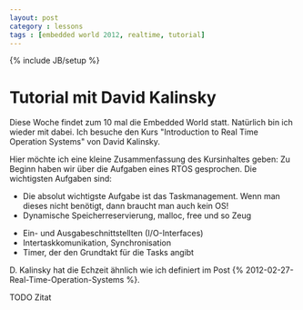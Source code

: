 ```yaml
---
layout: post
category : lessons
tags : [embedded world 2012, realtime, tutorial]
---
```

{% include JB/setup %}

# Tutorial mit David Kalinsky

Diese Woche findet zum 10 mal die Embedded World statt. Natürlich bin ich wieder
mit dabei. Ich besuche den Kurs "Introduction to Real Time Operation Systems" 
von David Kalinsky. 

Hier möchte ich eine kleine Zusammenfassung des Kursinhaltes geben: 
Zu Beginn haben wir über die Aufgaben eines RTOS gesprochen. Die wichtigsten 
Aufgaben sind: 
- Die absolut wichtigste Aufgabe ist das Taskmanagement. Wenn man dieses nicht 
   benötigt, dann braucht man auch kein OS!
- Dynamische Speicherreservierung, malloc, free und so Zeug
* Ein- und Ausgabeschnittstellten (I/O-Interfaces)
* Intertaskkomunikation, Synchronisation
* Timer, der den Grundtakt für die Tasks angibt

D. Kalinsky hat die Echzeit ähnlich wie ich definiert im Post 
{% 2012-02-27-Real-Time-Operation-Systems %}. 

TODO Zitat


